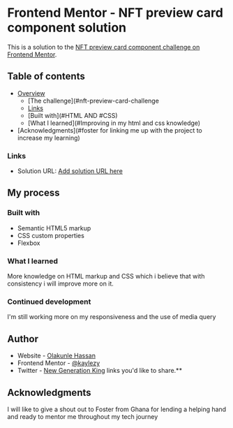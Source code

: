 # Frontend Mentor - NFT preview card component solution

This is a solution to the [NFT preview card component challenge on Frontend Mentor](https://www.frontendmentor.io/challenges/nft-preview-card-component-SbdUL_w0U). 

## Table of contents

- [Overview](#overview)
  - [The challenge](#nft-preview-card-challenge
  - [Links](https://kaylezy.github.io/nft-preview-card/)
  - [Built with](#HTML AND #CSS)
  - [What I learned](#Improving in my html and css knowledge)
- [Acknowledgments](#foster for linking me up with the project to increase my learning)

### Links

- Solution URL: [Add solution URL here](https://kaylezy.github.io/nft-preview-card/)

## My process

### Built with

- Semantic HTML5 markup
- CSS custom properties
- Flexbox

### What I learned

More knowledge on HTML markup and CSS  which i believe that with consistency i will improve more on it.

### Continued development

I'm still working more on my responsiveness and the use of media query 

## Author

- Website - [Olakunle Hassan](https://kaylezy.github.io/nft-preview-card/)
- Frontend Mentor - [@kaylezy](https://www.frontendmentor.io/profile/yourusername)
- Twitter - [New Generation King](https://www.twitter.com/iam_kaylezy) links you'd like to share.**

## Acknowledgments
I will like to give a shout out to Foster from Ghana for lending a helping hand and ready to mentor me throughout my tech journey
